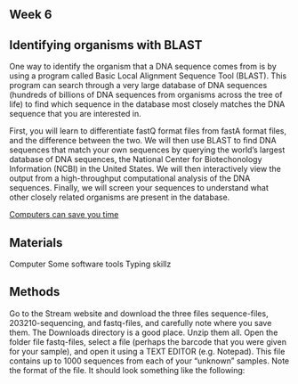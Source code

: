 ## Week 6


## Identifying organisms with BLAST

One way to identify the organism that a DNA sequence comes from is by using a program called Basic Local Alignment Sequence Tool (BLAST). This program can search through a very large database of DNA sequences (hundreds of billions of DNA sequences from organisms across the tree of life) to find which sequence in the database most closely matches the DNA sequence that you are interested in.

First, you will learn to differentiate fastQ format files from fastA format files, and the difference between the two. We will then use BLAST to find DNA sequences that match your own sequences by querying the world’s largest database of DNA sequences, the National Center for Biotechonology Information (NCBI) in the United States. We will then interactively view the output from a high-throughput computational analysis of the DNA sequences. Finally, we will screen your sequences to understand what other closely related organisms are present in the database.

[Computers can save you time](https://twitter.com/OdedRechavi/status/1629765548564267008?s=20 "I have no idea if this is a real scene")

## Materials
Computer
Some software tools
Typing skillz


## Methods
Go to the Stream website and download the three files sequence-files, 203210-sequencing, and fastq-files, and carefully note where you save them. The Downloads directory is a good place. Unzip them all.
Open the folder file fastq-files, select a file (perhaps the barcode that you were given for your sample), and open it using a TEXT EDITOR (e.g. Notepad). This file contains up to 1000 sequences from each of your “unknown” samples. Note the format of the file. It should look something like the following:
